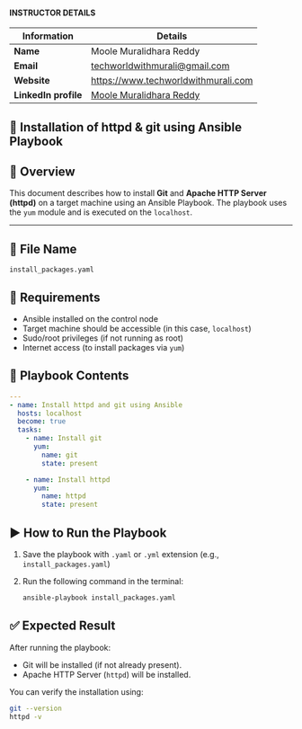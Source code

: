 #### INSTRUCTOR DETAILS

|  Information             | Details                                                                      |
|----------------------    |------------------------------------------------------------------------------|
| **Name**                 | Moole Muralidhara Reddy                                                      |
| **Email**                | techworldwithmurali@gmail.com                                                |
| **Website**              | https://www.techworldwithmurali.com               |
| **LinkedIn profile**     | [Moole Muralidhara Reddy](https://www.linkedin.com/in/moole-muralidhara-reddy) |

## 📄 **Installation of httpd & git using Ansible Playbook**

## 📝 Overview

This document describes how to install **Git** and **Apache HTTP Server (httpd)** on a target machine using an Ansible Playbook. The playbook uses the `yum` module and is executed on the `localhost`.

---

## 📂 File Name

`install_packages.yaml`

## 🧰 Requirements

* Ansible installed on the control node
* Target machine should be accessible (in this case, `localhost`)
* Sudo/root privileges (if not running as root)
* Internet access (to install packages via `yum`)

## 📄 Playbook Contents

```yaml
---
- name: Install httpd and git using Ansible
  hosts: localhost
  become: true
  tasks:
    - name: Install git
      yum:
        name: git
        state: present

    - name: Install httpd
      yum:
        name: httpd
        state: present
```

## ▶️ How to Run the Playbook

1. Save the playbook with `.yaml` or `.yml` extension (e.g., `install_packages.yaml`)
2. Run the following command in the terminal:

   ```bash
   ansible-playbook install_packages.yaml
   ```


## ✅ Expected Result

After running the playbook:

* Git will be installed (if not already present).
* Apache HTTP Server (`httpd`) will be installed.

You can verify the installation using:

```bash
git --version
httpd -v
```

